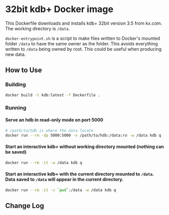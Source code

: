 # 32bit kdb+ Docker image

This Dockerfile downloads and installs kdb+ 32bit version 3.5 from kx.com. The working directory is `/data`.

`docker-entrypoint.sh` is a script to make files written to Docker's mounted folder `/data` to have the same owner as the folder. This avoids everything written to `/data` being owned by root. This could be useful when producing new data.

## How to Use

### Building
~~~sh
docker build -t kdb:latest -f Dockerfile .
~~~

### Running
#### Serve an hdb in read-only mode on port 5000
~~~sh
# /path/to/hdb is where the data locate
docker run --rm -dp 5000:5000 -v /path/to/hdb:/data:ro -w /data kdb q . -p 5000
~~~

#### Start an interactive kdb+ without working directory mounted (nothing can be saved)
~~~sh
docker run --rm -it -w /data kdb q
~~~

#### Start an interactive kdb+ with the current directory mounted to `/data`. Data saved to `/data` will appear in the current directory.
~~~sh
docker run --rm -it -v `pwd`:/data -w /data kdb q
~~~



## Change Log


